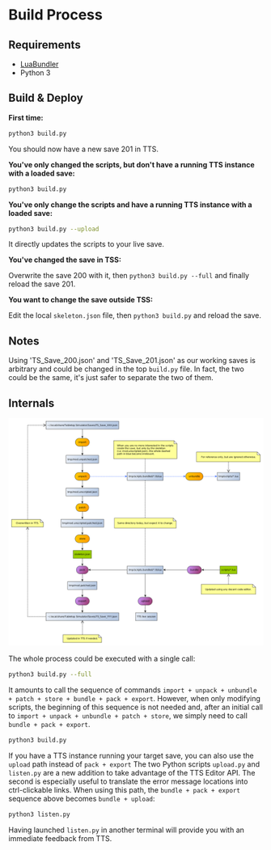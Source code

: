 # Build Process

## Requirements

- [LuaBundler](https://github.com/Benjamin-Dobell/luabundler)
- Python 3

## Build & Deploy

**First time:**

```bash
python3 build.py
```

You should now have a new save 201 in TTS.

**You've only changed the scripts, but don't have a running TTS instance with a loaded save:**

```bash
python3 build.py
```

**You've only change the scripts and have a running TTS instance with a loaded save:**

```bash
python3 build.py --upload
```

It directly updates the scripts to your live save.

**You've changed the save in TSS:**

Overwrite the save 200 with it, then `python3 build.py --full` and finally reload the save 201.

**You want to change the save outside TSS:**

Edit the local `skeleton.json` file, then `python3 build.py` and reload the save.

## Notes

Using 'TS_Save_200.json' and 'TS_Save_201.json' as our working saves is arbitrary and could be changed in the top `build.py` file.
In fact, the two could be the same, it's just safer to separate the two of them.

## Internals

![Capture](workflow.png)

The whole process could be executed with a single call:

```bash
python3 build.py --full
```

It amounts to call the sequence of commands `import + unpack + unbundle + patch + store + bundle + pack + export`.
However, when only modifying scripts, the beginning of this sequence is not needed and,
after an initial call to `import + unpack + unbundle + patch + store`, we simply need to call `bundle + pack + export`.

```bash
python3 build.py
```

If you have a TTS instance running your target save, you can also use the `upload` path instead of `pack + export`
The two Python scripts `upload.py` and `listen.py` are a new addition to take advantage of the TTS Editor API.
The second is especially useful to translate the error message locations into ctrl-clickable links.
When using this path, the `bundle + pack + export` sequence above becomes `bundle + upload`:

```bash
python3 listen.py
```

Having launched `listen.py` in another terminal will provide you with an immediate feedback from TTS.
